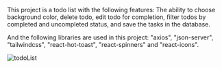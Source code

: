 This project is a todo list with the following features: The ability to choose background color, delete todo, edit todo for completion, filter todos by completed and uncompleted status, and save the tasks in the database.

And the following libraries are used in this project: 
"axios", "json-server", "tailwindcss", "react-hot-toast", "react-spinners" and "react-icons".



![todoList](https://github.com/mahya-rastegarii/todoList/assets/89992059/c6db5ef9-cfd8-4788-9d29-708c75939967)
